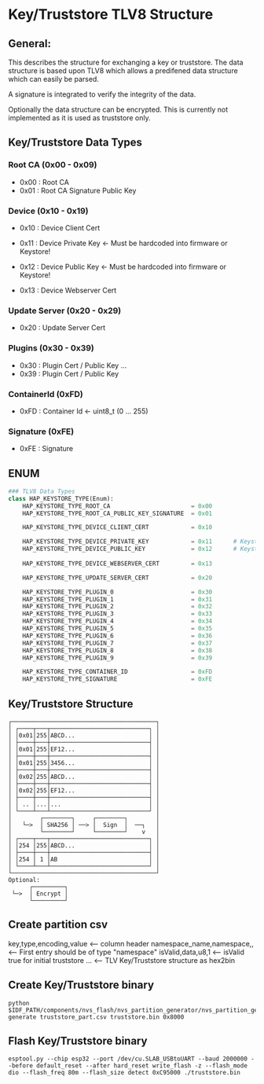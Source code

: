 

# Key/Truststore TLV8 Structure

## General:

This describes the structure for exchanging a key or truststore. 
The data structure is based upon TLV8 which allows a predifened data structure which can easily be parsed. 

A signature is integrated to verify the integrity of the data. 

Optionally the data structure can be encrypted. This is currently not implemented as it is used as truststore only.


## Key/Truststore Data Types

### Root CA 									(0x00 - 0x09)
* 0x00 : Root CA 								
* 0x01 : Root CA Signature Public Key

### Device 										(0x10 - 0x19)
* 0x10 : Device Client Cert 

* 0x11 : Device Private Key 					<- Must be hardcoded into firmware or Keystore!
* 0x12 : Device Public Key 						<- Must be hardcoded into firmware or Keystore!

* 0x13 : Device Webserver Cert 

### Update Server 								(0x20 - 0x29)
* 0x20 : Update Server Cert

### Plugins 									(0x30 - 0x39)
* 0x30 : Plugin Cert / Public Key
...
* 0x39 : Plugin Cert / Public Key


### ContainerId 								(0xFD)
* 0xFD : Container Id 							<- uint8_t (0 ... 255)

### Signature 									(0xFE)
* 0xFE : Signature

## ENUM 
```python
### TLV8 Data Types
class HAP_KEYSTORE_TYPE(Enum):
    HAP_KEYSTORE_TYPE_ROOT_CA                       = 0x00
    HAP_KEYSTORE_TYPE_ROOT_CA_PUBLIC_KEY_SIGNATURE  = 0x01 

    HAP_KEYSTORE_TYPE_DEVICE_CLIENT_CERT            = 0x10

    HAP_KEYSTORE_TYPE_DEVICE_PRIVATE_KEY            = 0x11      # Keystore only
    HAP_KEYSTORE_TYPE_DEVICE_PUBLIC_KEY             = 0x12      # Keystore only
    
    HAP_KEYSTORE_TYPE_DEVICE_WEBSERVER_CERT         = 0x13       

    HAP_KEYSTORE_TYPE_UPDATE_SERVER_CERT            = 0x20

    HAP_KEYSTORE_TYPE_PLUGIN_0                      = 0x30
    HAP_KEYSTORE_TYPE_PLUGIN_1                      = 0x31
    HAP_KEYSTORE_TYPE_PLUGIN_2                      = 0x32
    HAP_KEYSTORE_TYPE_PLUGIN_3                      = 0x33
    HAP_KEYSTORE_TYPE_PLUGIN_4                      = 0x34
    HAP_KEYSTORE_TYPE_PLUGIN_5                      = 0x35
    HAP_KEYSTORE_TYPE_PLUGIN_6                      = 0x36
    HAP_KEYSTORE_TYPE_PLUGIN_7                      = 0x37
    HAP_KEYSTORE_TYPE_PLUGIN_8                      = 0x38
    HAP_KEYSTORE_TYPE_PLUGIN_9                      = 0x39

    HAP_KEYSTORE_TYPE_CONTAINER_ID                  = 0xFD
    HAP_KEYSTORE_TYPE_SIGNATURE                     = 0xFE
```


## Key/Truststore Structure
```
┌─────────────────────────────────────────┐
│ ┌────┬───┬────────────────────────────┐ │
│ │0x01│255│ABCD...                     │ │
│ ├────┼───┼────────────────────────────┤ │
│ │0x01│255│EF12...                     │ │ 
│ ├────┼───┼────────────────────────────┤ │
│ │0x01│255│3456...                     │ │
│ ├────┼───┼────────────────────────────┤ │
│ │0x02│255│ABCD...                     │ │
│ ├────┼───┼────────────────────────────┤ │
│ │0x02│255│EF12...                     │ │
│ ├────┼───┼────────────────────────────┤ │
│ │ .. │...│...                         │ │
│ └────┴───┴────────────────────────────┘ │ 
│        ┌────────┐     ┌────────┐        │
│   └─>  │ SHA256 │ ──> │  Sign  │  ──┐   │
│        └────────┘     └────────┘    v   │
│ ┌────┬───┬────────────────────────────┐ │
│ │254 │255│ABCD...                     │ │
│ ├────┼───┼────────────────────────────┤ │
│ │254 │ 1 │AB                          │ │
│ └────┴───┴────────────────────────────┘ │
└─────────────────────────────────────────┘
Optional:
	  ┌─────────┐
 └─>  │ Encrypt │
      └─────────┘
```

## Create partition csv

key,type,encoding,value     <-- column header
namespace_name,namespace,,  <-- First entry should be of type "namespace"
isValid,data,u8,1			<-- isValid true for initial truststore
...							<-- TLV Key/Truststore structure as hex2bin


## Create Key/Truststore binary
```
python $IDF_PATH/components/nvs_flash/nvs_partition_generator/nvs_partition_gen.py generate truststore_part.csv truststore.bin 0x8000
``` 


## Flash Key/Truststore binary
```
esptool.py --chip esp32 --port /dev/cu.SLAB_USBtoUART --baud 2000000 --before default_reset --after hard_reset write_flash -z --flash_mode dio --flash_freq 80m --flash_size detect 0xC95000 ./truststore.bin
```